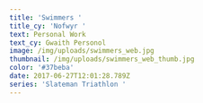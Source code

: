 ```yaml
---
title: 'Swimmers '
title_cy: 'Nofwyr '
text: Personal Work
text_cy: Gwaith Personol
image: /img/uploads/swimmers_web.jpg
thumbnail: /img/uploads/swimmers_web_thumb.jpg
color: '#37beba'
date: 2017-06-27T12:01:28.789Z
series: 'Slateman Triathlon '
---
```



